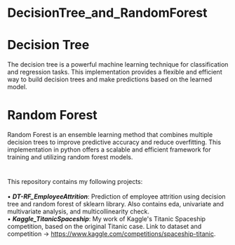 # DecisionTree_and_RandomForest
# Decision Tree
The decision tree is a powerful machine learning technique for classification and regression tasks. This implementation provides a flexible and efficient way to build decision trees and make predictions based on the learned model. 

# Random Forest
Random Forest is an ensemble learning method that combines multiple decision trees to improve predictive accuracy and reduce overfitting. This implementation in python offers a scalable and efficient framework for training and utilizing random forest models.
#
This repository contains my following projects:</br></br>
• ***DT-RF_EmployeeAttrition***: Prediction of employee attrition using decision tree and random forest of sklearn library. Also contains eda, univariate and multivariate analysis, and multicollinearity check.</br>
• ***Kaggle_TitanicSpaceship***: My work of Kaggle's Titanic Spaceship competition, based on the original Titanic case. Link to dataset and competition -> https://www.kaggle.com/competitions/spaceship-titanic.
